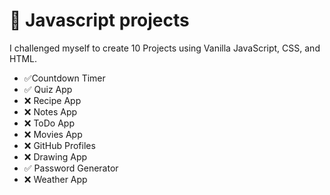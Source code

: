 # 📝 Javascript projects

I challenged myself to create 10 Projects using Vanilla JavaScript, CSS, and HTML.

- ✅Countdown Timer
- ✅ Quiz App
- ❌ Recipe App
- ❌ Notes App
- ❌ ToDo App
- ❌ Movies App
- ❌ GitHub Profiles
- ❌ Drawing App
- ✅ Password Generator
- ❌ Weather App